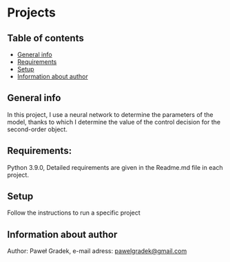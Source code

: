 # Projects

## Table of contents
* [General info](#general-info)
* [Requirements](#requirements)
* [Setup](#setup)
* [Information about author](#information-about-author)

## General info
In this project, I use a neural network to determine the parameters of the model, thanks to which I determine the value of the control decision
for the second-order object.

## Requirements:
Python 3.9.0,
Detailed requirements are given in the Readme.md file in each project.

## Setup
Follow the instructions to run a specific project

## Information about author
Author: Paweł Gradek,
e-mail adress: pawelgradek@gmail.com
